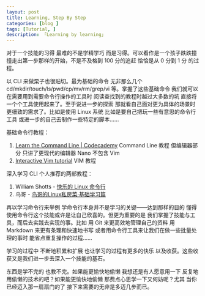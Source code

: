 ```yaml
---
layout: post  
title: Learning, Step By Step  
categories: [blog ]  
tags: [Tutorial, ]  
description: 「Learning by learning」   
---
```


对于一个技能的习得 最难的不是学精学巧 而是习得。可以看作是一个孩子跌跌撞撞走出第一步那样的开始，不是不及格到 100 分的追赶 恰恰是从 0 分到 1 分 的过程。

以 CLI 来做栗子也很贴切。最为基础的命令 无非那么几个 cd/mkdir/touch/ls/pwd/cp/mv/rm/grep/vi 等。掌握了这些基础命令 我们就可以在需要用到需要命令行操作的工具时 阅读查找到的教程时越过大多数的坑 直接将一个个工具使用起来了。至于说进一步的探索 那就看自己面对更为具体的场景时更细致的需求了。比如是使用 Linux 系统 比如是要自己把玩一些有意思的命令行工具 或进一步的自己去制作一些特定的脚本……

基础命令行教程：

1. [Learn the Command Line | Codecademy](https://www.codecademy.com/learn/learn-the-command-line) Command Line 教程 但编辑器部分 只讲了更现代的编辑器 Nano 不包含 Vim
2. [Interactive Vim tutorial](http://www.openvim.com/tutorial.html) VIM 教程

深入学习 CLI 个人推荐的两部教程：

1. William Shotts - [快乐的 Linux 命令行](http://billie66.github.io/TLCL/) 
2. 鸟哥 - [鸟哥的Linux私房菜·基础学习篇](http://book.douban.com/subject/4889838/) 

再以学习命令行来举例 学命令行本身并不是学习的关键——达到那样的目的 懂得使用命令行这个技能或许是让自己欣喜的。但更为重要的是 我们掌握了技能与工具，而后去实践去实现的事。比如 用 Git 来更高效地管理自己的资料 用 Markdown 来更有条理和快速地书写 或者用命令行工具来让我们在做一些批量处理的事时 能省点重复操作的过程……

学习的过程中 不断地积累和扩展 也让学习的过程有更多的快乐 以及收获。这些收获又是我们进一步去深入一个技能的基石。

东西是学不完的 也教不完。如果能更愉快地偷懒 我想还是有人愿意用一下 反复地用偷懒的技术的吧？如果能更愉快地偷懒 那费点心思学一下又何妨呢？尤其 当你已经迈入那一扇扇门的了 接下来需要的无非是多迈几步而已。



 
